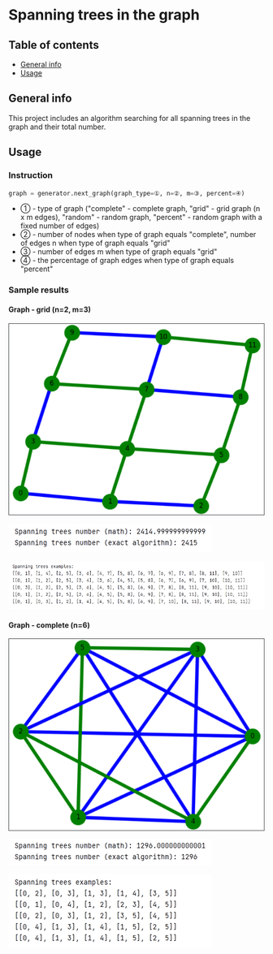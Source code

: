# Spanning trees in the graph

## Table of contents
* [General info](#general-info)
* [Usage](#usage)

## General info
This project includes an algorithm searching for all spanning trees in the graph and their total number.
	
## Usage
### Instruction
```python
graph = generator.next_graph(graph_type=①, n=②, m=③, percent=④)
```
* ① - type of graph ("complete" - complete graph, "grid" - grid graph (n x m edges), "random" - random graph, "percent" - random graph with a fixed number of edges)
* ② - number of nodes when type of graph equals "complete", number of edges n when type of graph equals "grid"
* ③ - number of edges m when type of graph equals "grid"
* ④ - the percentage of graph edges when type of graph equals "percent"

### Sample results
#### Graph - grid (n=2, m=3)
![example1](./images/st1.png)

![example1](./images/st2.png)

![example1](./images/st3.png)

#### Graph - complete (n=6)
![example1](./images/st4.png)

![example1](./images/st5.png)

![example1](./images/st6.png)

